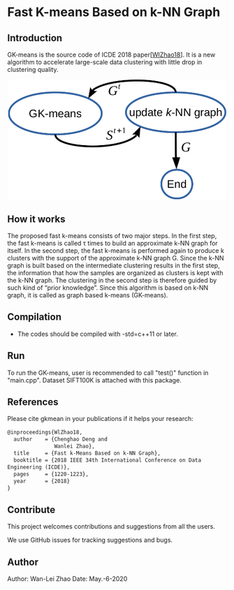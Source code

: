 # Fast K-means Based on k-NN Graph


## Introduction

GK-means is the source code of ICDE 2018 paper[[WlZhao18](#References)]. It is a new algorithm to accelerate
large-scale data clustering with little drop in clustering quality.

 <p align="center">
 <img src="img/gkm.png" alt="architecture" width="500"/>
 </p>


## How it works
The proposed fast k-means consists of two major steps. In the first step, the fast k-means is called τ times to build an approximate k-NN graph for itself. In the second step, the fast k-means is performed again to produce k clusters with the support of the approximate k-NN graph G. Since the k-NN graph is built based on the intermediate clustering results in the first step, the information that how the samples are organized as clusters is kept with the k-NN graph. The clustering in the second step is therefore guided by such kind of “prior knowledge”. Since this algorithm is based on k-NN graph, it is called as graph based k-means (GK-means).



## Compilation

* The codes should be compiled with -std=c++11  or later. 

## Run
To run the GK-means, user is recommended to call "test()" function in "main.cpp". Dataset SIFT100K is attached with this package.


## References
Please cite gkmean in your publications if it helps your research:
```
@inproceedings{WlZhao18,
  author    = {Chenghao Deng and
               Wanlei Zhao},
  title     = {Fast k-Means Based on k-NN Graph},
  booktitle = {2018 IEEE 34th International Conference on Data Engineering (ICDE)},
  pages     = {1220-1223},
  year      = {2018}
}
```


## **Contribute**
This project welcomes contributions and suggestions from all the users.

We use GitHub issues for tracking suggestions and bugs.


## Author
Author: Wan-Lei Zhao
Date: May.-6-2020
